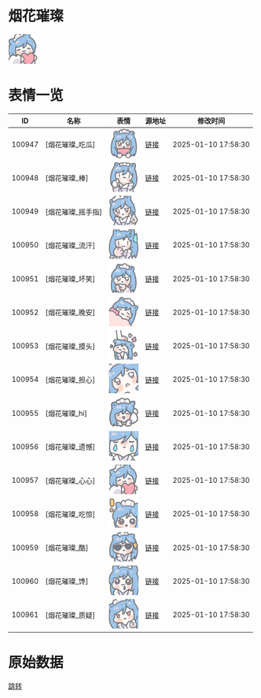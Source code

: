 # 烟花璀璨

<img src="./cover.png" height="60" alt="cover" />

# 表情一览

|ID|名称|表情|源地址|修改时间|
|----|----|----|----|----|
|100947|[烟花璀璨_吃瓜]|<img src="./pic/100947_%5B烟花璀璨_吃瓜%5D.png" height="60" alt="吃瓜"/>|[链接](https://i0.hdslb.com/bfs/garb/386160a3ad068e50be6f78eeac2a33d054e58908.png)|2025-01-10 17:58:30|
|100948|[烟花璀璨_棒]|<img src="./pic/100948_%5B烟花璀璨_棒%5D.png" height="60" alt="棒"/>|[链接](https://i0.hdslb.com/bfs/garb/6421b86d1ee360c7d1ec09aaab441d381ae4183d.png)|2025-01-10 17:58:30|
|100949|[烟花璀璨_摇手指]|<img src="./pic/100949_%5B烟花璀璨_摇手指%5D.png" height="60" alt="摇手指"/>|[链接](https://i0.hdslb.com/bfs/garb/b77de9bae59f0be798976ba4321a1eaa2ba38f3e.png)|2025-01-10 17:58:30|
|100950|[烟花璀璨_流汗]|<img src="./pic/100950_%5B烟花璀璨_流汗%5D.png" height="60" alt="流汗"/>|[链接](https://i0.hdslb.com/bfs/garb/97412c6ec588d5fd3f547de99b11e92d71c78323.png)|2025-01-10 17:58:30|
|100951|[烟花璀璨_坏笑]|<img src="./pic/100951_%5B烟花璀璨_坏笑%5D.png" height="60" alt="坏笑"/>|[链接](https://i0.hdslb.com/bfs/garb/2525b8c134abbf8eb57d0961c10085bc6b52652d.png)|2025-01-10 17:58:30|
|100952|[烟花璀璨_晚安]|<img src="./pic/100952_%5B烟花璀璨_晚安%5D.png" height="60" alt="晚安"/>|[链接](https://i0.hdslb.com/bfs/garb/e80c1b147eb60418bd9506775c8420388b088845.png)|2025-01-10 17:58:30|
|100953|[烟花璀璨_摸头]|<img src="./pic/100953_%5B烟花璀璨_摸头%5D.png" height="60" alt="摸头"/>|[链接](https://i0.hdslb.com/bfs/garb/83847c6924b97366ac65c39a977c95ad185c2fda.png)|2025-01-10 17:58:30|
|100954|[烟花璀璨_担心]|<img src="./pic/100954_%5B烟花璀璨_担心%5D.png" height="60" alt="担心"/>|[链接](https://i0.hdslb.com/bfs/garb/39dc1c964d2f1eb5e60b237ae6795a8b6bb83985.png)|2025-01-10 17:58:30|
|100955|[烟花璀璨_hi]|<img src="./pic/100955_%5B烟花璀璨_hi%5D.png" height="60" alt="hi"/>|[链接](https://i0.hdslb.com/bfs/garb/50d8fe527252ab2836e59fdef87451155ea19dbc.png)|2025-01-10 17:58:30|
|100956|[烟花璀璨_遗憾]|<img src="./pic/100956_%5B烟花璀璨_遗憾%5D.png" height="60" alt="遗憾"/>|[链接](https://i0.hdslb.com/bfs/garb/0ef436b71e587eb8113ba8fcd600f6c88c8f56c1.png)|2025-01-10 17:58:30|
|100957|[烟花璀璨_心心]|<img src="./pic/100957_%5B烟花璀璨_心心%5D.png" height="60" alt="心心"/>|[链接](https://i0.hdslb.com/bfs/garb/cb0dc227c5e30bcb3489f3f81861fe78356a8177.png)|2025-01-10 17:58:30|
|100958|[烟花璀璨_吃惊]|<img src="./pic/100958_%5B烟花璀璨_吃惊%5D.png" height="60" alt="吃惊"/>|[链接](https://i0.hdslb.com/bfs/garb/aad61f251c34e0906f30dfc6f437247b49f5566a.png)|2025-01-10 17:58:30|
|100959|[烟花璀璨_酷]|<img src="./pic/100959_%5B烟花璀璨_酷%5D.png" height="60" alt="酷"/>|[链接](https://i0.hdslb.com/bfs/garb/340ff16809c34dda6633be1f7f3352f1318e2c2a.png)|2025-01-10 17:58:30|
|100960|[烟花璀璨_馋]|<img src="./pic/100960_%5B烟花璀璨_馋%5D.png" height="60" alt="馋"/>|[链接](https://i0.hdslb.com/bfs/garb/98f5a2c123c08f22c026582da6b47cf1a8cce90a.png)|2025-01-10 17:58:30|
|100961|[烟花璀璨_质疑]|<img src="./pic/100961_%5B烟花璀璨_质疑%5D.png" height="60" alt="质疑"/>|[链接](https://i0.hdslb.com/bfs/garb/5bbe74a180644b9aff28a510b513ebb611204a78.png)|2025-01-10 17:58:30|

# 原始数据

[跳转](./raw.json)

